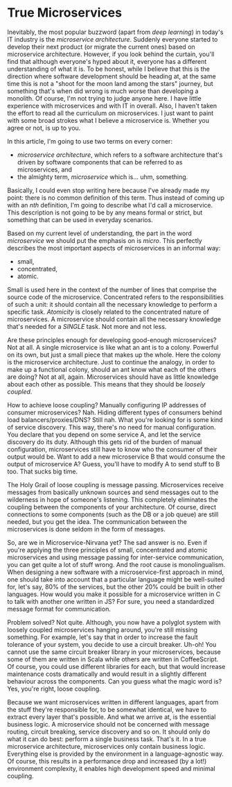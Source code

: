 # True Microservices

Inevitably, the most popular buzzword (apart from *deep learning*) in today's IT industry is the *microservice architecture*. Suddenly everyone started to develop their next product (or migrate the current ones) based on microservice architecture. However, if you look behind the curtain, you'll find that although everyone's hyped about it, everyone has a different understanding of what it is. To be honest, while I believe that this is the direction where software development should be heading at, at the same time this is not a "shoot for the moon land among the stars" journey, but something that's when did wrong is much worse than developing a monolith. Of course, I'm not trying to judge anyone here. I have little experience with microservices and with IT in overall. Also, I haven't taken the effort to read all the curriculum on microservices. I just want to paint with some broad strokes what I believe a microservice is. Whether you agree or not, is up to you.

In this article, I'm going to use two terms on every corner: 

  * *microservice architecture*, which refers to a software architecture that's driven by software components that can be referred to as microservices, and
  * the almighty term, *microservice* which is... uhm, something. 
  
Basically, I could even stop writing here because I've already made my point: there is no common definition of this term. Thus instead of coming up with an *nth* definition, I'm going to describe what I'd call a microservice. This description is not going to be by any means formal or strict, but something that can be used in everyday scenarios.

Based on my current level of understanding, the part in the word *microservice* we should put the emphasis on is *micro*. This perfectly describes the most important aspects of microservices in an informal way: 

  * small,
  * concentrated,
  * atomic.

Small is used here in the context of the number of lines that comprise the source code of the microservice. Concentrated refers to the responsibilities of such a unit: it should contain all the necessary knowledge to perform a specific task. *Atomicity* is closely related to the concentrated nature of microservices. A microservice should contain all the necessary knowledge that's needed for a *SINGLE* task. Not more and not less.

Are these principles enough for developing good-enough microservices? Not at all. A single microservice is like what an ant is to a colony. Powerful on its own, but just a small piece that makes up the whole. Here the colony is the microservice architecture. Just to continue the analogy, in order to make up a functional colony, should an ant know what each of the others are doing? Not at all, again. Microservices should have as little knowledge about each other as possible. This means that they should be *loosely coupled*. 

How to achieve loose coupling? Manually configuring IP addresses of consumer microservices? Nah. Hiding different types of consumers behind load balancers/proxies/DNS? Still nah. What you're looking for is some kind of service discovery. This way, there's no need for manual configuration. You declare that you depend on some service A, and let the service discovery do its duty. Although this gets rid of the burden of manual configuration, microservices still have to know who the consumer of their output would be. Want to add a new microservice B that would consume the output of microservice A? Guess, you'll have to modify A to send stuff to B too. That sucks big time.

The Holy Grail of loose coupling is message passing. Microservices receive messages from basically unknown sources and send messages out to the wilderness in hope of someone's listening. This completely eliminates the coupling between the components of your architecture. Of course, direct connections to some components (such as the DB or a job queue) are still needed, but you get the idea. The communication between the microservices is done seldom in the form of messages.

So, are we in Microservice-Nirvana yet? The sad answer is no. Even if you're applying the three principles of small, concentrated and atomic microservices and using message passing for inter-service communication, you can get quite a lot of stuff wrong. And the root cause is monolingualism. When designing a new software with a microservice-first approach in mind, one should take into account that a particular language might be well-suited for, let's say, 80% of the services, but the other 20% could be built in other languages. How would you make it possible for a microservice written in C to talk with another one written in JS? For sure, you need a standardized message format for communication.

Problem solved? Not quite. Although, you now have a polyglot system with loosely coupled microservices hanging around, you're still missing something. For example, let's say that in order to increase the fault tolerance of your system, you decide to use a circuit breaker. Uh-oh! You cannot use the same circuit breaker library in your microservices, because some of them are written in Scala while others are written in CoffeeScript. Of course, you could use different libraries for each, but that would increase maintenance costs dramatically and would result in a slightly different behaviour across the components. Can you guess what the magic word is? Yes, you're right, loose coupling.

Because we want microservices written in different languages, apart from the stuff they're responsible for, to be somewhat identical, we have to extract every layer that's possible. And what we arrive at, is the essential business logic. A microservice should not be concerned with message routing, circuit breaking, service discovery and so on. It should only do what it can do best: perform a single business task. That's it. In a true microservice architecture, microservices only contain business logic. Everything else is provided by the environment in a language-agnostic way. Of course, this results in a performance drop and increased (by a lot!) environment complexity, it enables high development speed and minimal coupling.
